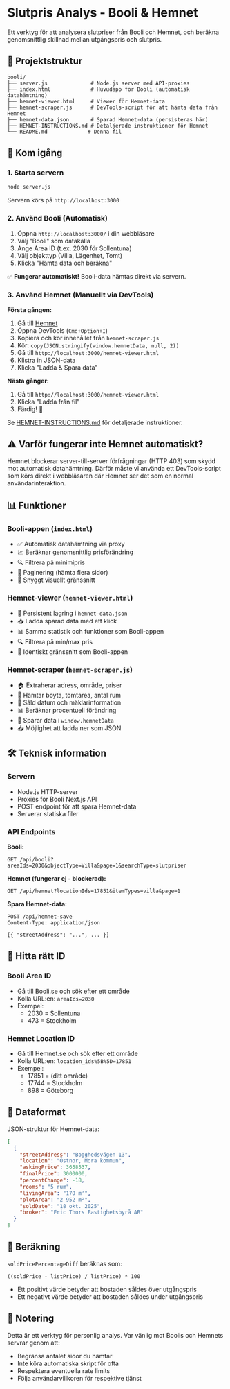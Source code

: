 # Slutpris Analys - Booli & Hemnet

Ett verktyg för att analysera slutpriser från Booli och Hemnet, och beräkna genomsnittlig skillnad mellan utgångspris och slutpris.

## 📁 Projektstruktur

```
booli/
├── server.js              # Node.js server med API-proxies
├── index.html             # Huvudapp för Booli (automatisk datahämtning)
├── hemnet-viewer.html     # Viewer för Hemnet-data
├── hemnet-scraper.js      # DevTools-script för att hämta data från Hemnet
├── hemnet-data.json       # Sparad Hemnet-data (persisteras här)
├── HEMNET-INSTRUCTIONS.md # Detaljerade instruktioner för Hemnet
└── README.md             # Denna fil
```

## 🚀 Kom igång

### 1. Starta servern

```bash
node server.js
```

Servern körs på `http://localhost:3000`

### 2. Använd Booli (Automatisk)

1. Öppna `http://localhost:3000/` i din webbläsare
2. Välj "Booli" som datakälla
3. Ange Area ID (t.ex. 2030 för Sollentuna)
4. Välj objekttyp (Villa, Lägenhet, Tomt)
5. Klicka "Hämta data och beräkna"

✅ **Fungerar automatiskt!** Booli-data hämtas direkt via servern.

### 3. Använd Hemnet (Manuellt via DevTools)

**Första gången:**
1. Gå till [Hemnet](https://www.hemnet.se/salda/bostader?location_ids%5B%5D=17851&item_types%5B%5D=villa)
2. Öppna DevTools (`Cmd+Option+I`)
3. Kopiera och kör innehållet från `hemnet-scraper.js`
4. Kör: `copy(JSON.stringify(window.hemnetData, null, 2))`
5. Gå till `http://localhost:3000/hemnet-viewer.html`
6. Klistra in JSON-data
7. Klicka "Ladda & Spara data"

**Nästa gånger:**
1. Gå till `http://localhost:3000/hemnet-viewer.html`
2. Klicka "Ladda från fil"
3. Färdig! 🎉

Se [HEMNET-INSTRUCTIONS.md](HEMNET-INSTRUCTIONS.md) för detaljerade instruktioner.

## ⚠️ Varför fungerar inte Hemnet automatiskt?

Hemnet blockerar server-till-server förfrågningar (HTTP 403) som skydd mot automatisk datahämtning. Därför måste vi använda ett DevTools-script som körs direkt i webbläsaren där Hemnet ser det som en normal användarinteraktion.

## 📊 Funktioner

### Booli-appen (`index.html`)
- ✅ Automatisk datahämtning via proxy
- 📈 Beräknar genomsnittlig prisförändring
- 🔍 Filtrera på minimipris
- 📄 Paginering (hämta flera sidor)
- 🎨 Snyggt visuellt gränssnitt

### Hemnet-viewer (`hemnet-viewer.html`)
- 💾 Persistent lagring i `hemnet-data.json`
- 📥 Ladda sparad data med ett klick
- 📊 Samma statistik och funktioner som Booli-appen
- 🔍 Filtrera på min/max pris
- 🎨 Identiskt gränssnitt som Booli-appen

### Hemnet-scraper (`hemnet-scraper.js`)
- 🏠 Extraherar adress, område, priser
- 📏 Hämtar boyta, tomtarea, antal rum
- 📅 Såld datum och mäklarinformation
- 📊 Beräknar procentuell förändring
- 💾 Sparar data i `window.hemnetData`
- 📥 Möjlighet att ladda ner som JSON

## 🛠️ Teknisk information

### Servern
- Node.js HTTP-server
- Proxies för Booli Next.js API
- POST endpoint för att spara Hemnet-data
- Serverar statiska filer

### API Endpoints

**Booli:**
```
GET /api/booli?areaIds=2030&objectType=Villa&page=1&searchType=slutpriser
```

**Hemnet (fungerar ej - blockerad):**
```
GET /api/hemnet?locationIds=17851&itemTypes=villa&page=1
```

**Spara Hemnet-data:**
```
POST /api/hemnet-save
Content-Type: application/json

[{ "streetAddress": "...", ... }]
```

## 📍 Hitta rätt ID

### Booli Area ID
- Gå till Booli.se och sök efter ett område
- Kolla URL:en: `areaIds=2030`
- Exempel:
  - 2030 = Sollentuna
  - 473 = Stockholm

### Hemnet Location ID
- Gå till Hemnet.se och sök efter ett område
- Kolla URL:en: `location_ids%5B%5D=17851`
- Exempel:
  - 17851 = (ditt område)
  - 17744 = Stockholm
  - 898 = Göteborg

## 🤝 Dataformat

JSON-struktur för Hemnet-data:

```json
[
  {
    "streetAddress": "Bogghedsvägen 13",
    "location": "Östnor, Mora kommun",
    "askingPrice": 3658537,
    "finalPrice": 3000000,
    "percentChange": -18,
    "rooms": "5 rum",
    "livingArea": "170 m²",
    "plotArea": "2 952 m²",
    "soldDate": "18 okt. 2025",
    "broker": "Eric Thors Fastighetsbyrå AB"
  }
]
```

## 📝 Beräkning

`soldPricePercentageDiff` beräknas som:
```
((soldPrice - listPrice) / listPrice) * 100
```

- Ett positivt värde betyder att bostaden såldes över utgångspris
- Ett negativt värde betyder att bostaden såldes under utgångspris

## 📄 Notering

Detta är ett verktyg för personlig analys. Var vänlig mot Boolis och Hemnets servrar genom att:
- Begränsa antalet sidor du hämtar
- Inte köra automatiska skript för ofta
- Respektera eventuella rate limits
- Följa användarvillkoren för respektive tjänst
